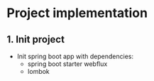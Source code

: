 # Project implementation
## 1. Init project
- Init spring boot app with dependencies:
  - spring boot starter webflux
  - lombok